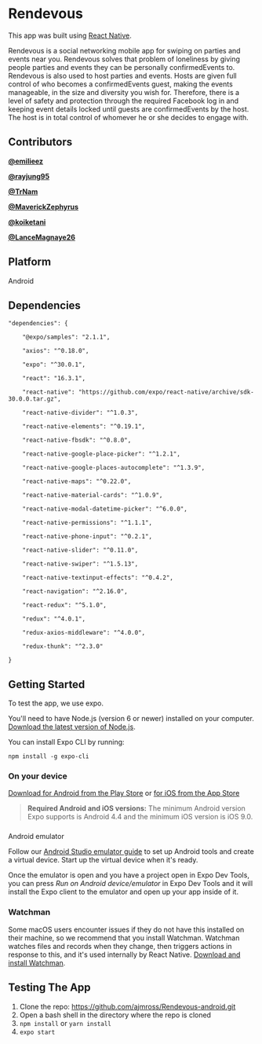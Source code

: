 # Rendevous
This app was built using [React Native](https://facebook.github.io/react-native/).

Rendevous is a social networking mobile app for swiping on parties and events near you. Rendevous solves that problem of loneliness by giving people parties and events they can be personally confirmedEvents to. Rendevous is also used to host parties and events. Hosts are given full control of who becomes a confirmedEvents guest, making the events manageable, in the size and diversity you wish for. Therefore, there is a level of safety and protection through the required Facebook log in and keeping event details locked until guests are confirmedEvents by the host. The host is in total control of whomever he or she decides to engage with.

## Contributors
 **[@emilieez](https://github.com/emilieez)**
 
 **[@rayjung95](https://github.com/rayjung95)**

 **[@TrNam](https://github.com/TrNam)**
 
 **[@MaverickZephyrus](https://github.com/MaverickZephyrus)**
 
 **[@koiketani](https://github.com/koiketani)**
 
 **[@LanceMagnaye26](https://github.com/LanceMagnaye26)**
 
## Platform
Android

## Dependencies
```
"dependencies": {

	"@expo/samples": "2.1.1",

	"axios": "^0.18.0",

	"expo": "^30.0.1",

	"react": "16.3.1",

	"react-native": "https://github.com/expo/react-native/archive/sdk-30.0.0.tar.gz",

	"react-native-divider": "^1.0.3",

	"react-native-elements": "^0.19.1",

	"react-native-fbsdk": "^0.8.0",

	"react-native-google-place-picker": "^1.2.1",

	"react-native-google-places-autocomplete": "^1.3.9",

	"react-native-maps": "^0.22.0",

	"react-native-material-cards": "^1.0.9",

	"react-native-modal-datetime-picker": "^6.0.0",

	"react-native-permissions": "^1.1.1",

	"react-native-phone-input": "^0.2.1",

	"react-native-slider": "^0.11.0",

	"react-native-swiper": "^1.5.13",

	"react-native-textinput-effects": "^0.4.2",

	"react-navigation": "^2.16.0",

	"react-redux": "^5.1.0",

	"redux": "^4.0.1",

	"redux-axios-middleware": "^4.0.0",

	"redux-thunk": "^2.3.0"

}
```

## Getting Started

To test the app, we use expo.

You'll need to have Node.js (version 6 or newer) installed on your computer. [Download the latest version of Node.js](https://nodejs.org/en/).

You can install Expo CLI by running:

`npm install -g expo-cli`

### On your device

[Download for Android from the Play Store](https://play.google.com/store/apps/details?id=host.exp.exponent)  or  [for iOS from the App Store](https://itunes.com/apps/exponent)

> **Required Android and iOS versions:**  The minimum Android version Expo supports is Android 4.4 and the minimum iOS version is iOS 9.0.
>

### 

Android emulator

Follow our  [Android Studio emulator guide](https://docs.expo.io/versions/latest/workflow/android-studio-emulator.html)  to set up Android tools and create a virtual device. Start up the virtual device when it's ready.

Once the emulator is open and you have a project open in Expo Dev Tools, you can press  _Run on Android device/emulator_  in Expo Dev Tools and it will install the Expo client to the emulator and open up your app inside of it.

### Watchman

Some macOS users encounter issues if they do not have this installed on their machine, so we recommend that you install Watchman. Watchman watches files and records when they change, then triggers actions in response to this, and it's used internally by React Native.  [Download and install Watchman](https://facebook.github.io/watchman/docs/install.html).

## Testing The App

 1. Clone the repo: https://github.com/ajmross/Rendevous-android.git
 2. Open a bash shell in the directory where the repo is cloned
 3. `npm install` or `yarn install`
 4. `expo start`

 



